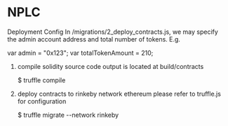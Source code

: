 # NPLC

Deployment Config
In /migrations/2_deploy_contracts.js, 
we may specify the admin account address and total number of tokens. E.g.

 var admin = "0x123";
 var totalTokenAmount = 210;


1. compile solidity source code
   output is located at build/contracts
   
   $ truffle compile

2. deploy contracts to rinkeby network ethereum
   please refer to truffle.js for configuration

   $ truffle migrate --network rinkeby
